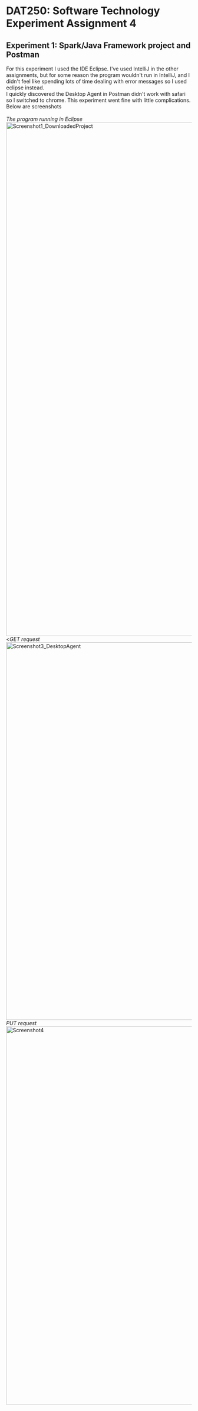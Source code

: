 
<h1>DAT250: Software Technology Experiment Assignment 4</h1>

<h2>Experiment 1: Spark/Java Framework project and Postman</h2>
For this experiment I used the IDE Eclipse. I've used IntelliJ in the other assignments, but for some reason the program wouldn't run in IntelliJ, and I didn't feel like spending lots of time dealing with error messages so I used eclipse instead.
<br>I quickly discovered the Desktop Agent in Postman didn't work with safari so I switched to chrome. This experiment went fine with little complications. Below are screenshots<br><br> <i>The program running in Eclipse</i>
<img width="1389" alt="Screenshot1_DownloadedProject" src="https://user-images.githubusercontent.com/42602758/134312084-b910c648-dba2-4122-9b82-e973f0bc711d.png">
<<i>GET request</i>
<img width="1021" alt="Screenshot3_DesktopAgent" src="https://user-images.githubusercontent.com/42602758/134312159-c827535f-6576-4e0d-923e-b901f7adaa2f.png">
<i>PUT request</i>
<img width="1023" alt="Screenshot4" src="https://user-images.githubusercontent.com/42602758/134312177-746abb12-f347-4fe8-8569-a13805d96d36.png">

